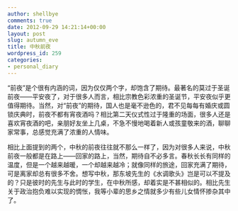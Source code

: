 ```yaml
---
author: shellbye
comments: true
date: 2012-09-29 14:21:14+00:00
layout: post
slug: autumn_eve
title: 中秋前夜
wordpress_id: 259
categories:
- personal_diary
---
```


“前夜”是个很有内涵的词，因为仅仅两个字，却饱含了期待。最著名的莫过于圣诞前夜——平安夜了，对于很多人而言，相比宗教色彩浓重的圣诞节，平安夜似乎更值得期待。当然，对“前夜”的期待，国人也是毫不逊色的，君不见每每有婚庆或圆锁庆典时，前夜不都有宵夜酒吗？相比第二天仪式性过于隆重的场面，很多人还是喜欢宵夜酒的吧，亲朋好友坐上几桌，不急不慢地喝着新人或孩童敬来的酒，聊聊家常事，总感觉充满了浓重的人情味。

  


相比上面提到的两个，中秋的前夜往往就不那么一样了，因为对很多人来说，中秋前夜一般都是在路上——回家的路上，当然，期待自不必多言。春秋长长有同样的温度，但是一个越来越暖，一个却越来越冷；就像同样的旅途，回家充满了期待，可是离家却总有很多不舍。想写中秋，那东坡先生的《水调歌头》岂是可以不提及的？只是彼时的先生与此时的学生，在中秋所感，却着实是不甚相似的。相比先生关于政治抱负难以实现的惆怅，我等小辈的思乡之情就多少有些儿女情怀掺杂其中了。

  


  

